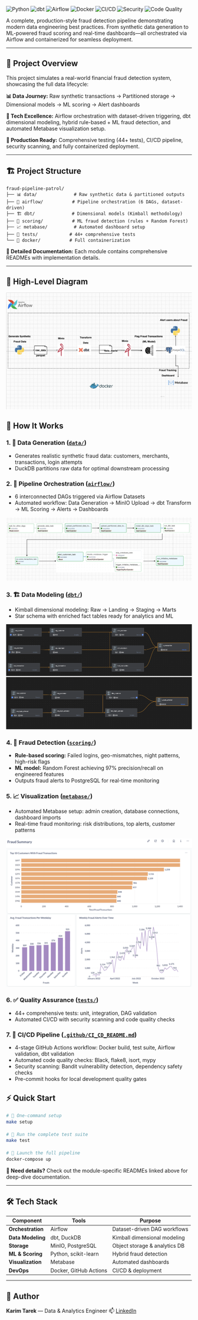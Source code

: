 ![Python](https://img.shields.io/badge/Python-3.11-blue?logo=python)
![dbt](https://img.shields.io/badge/dbt-%23FF694B.svg?logo=dbt&logoColor=white)
![Airflow](https://img.shields.io/badge/Airflow-2.8.1-blue?logo=apache-airflow)
![Docker](https://img.shields.io/badge/Docker-Desktop-blue?logo=docker)
![CI/CD](https://img.shields.io/badge/CI%2FCD-GitHub%20Actions-green?logo=github)
![Security](https://img.shields.io/badge/Security-Bandit%20%7C%20Safety-red?logo=security)
![Code Quality](https://img.shields.io/badge/Code%20Quality-Black%20%7C%20Flake8%20%7C%20MyPy-blue?logo=code-review)

A complete, production-style fraud detection pipeline demonstrating modern data engineering best practices. From synthetic data generation to ML-powered fraud scoring and real-time dashboards—all orchestrated via Airflow and containerized for seamless deployment.

---

## 🎯 Project Overview

This project simulates a real-world financial fraud detection system, showcasing the full data lifecycle:

**📊 Data Journey:** Raw synthetic transactions → Partitioned storage → Dimensional models → ML scoring → Alert dashboards

**🔧 Tech Excellence:** Airflow orchestration with dataset-driven triggering, dbt dimensional modeling, hybrid rule-based + ML fraud detection, and automated Metabase visualization setup.

**🚀 Production Ready:** Comprehensive testing (44+ tests), CI/CD pipeline, security scanning, and fully containerized deployment.

---

## 🏗️ Project Structure

```
fraud-pipeline-patrol/
├── 📊 data/              # Raw synthetic data & partitioned outputs
├── 🚦 airflow/           # Pipeline orchestration (6 DAGs, dataset-driven)
├── 🏗️ dbt/              # Dimensional models (Kimball methodology)
├── 🎯 scoring/           # ML fraud detection (rules + Random Forest)
├── 📈 metabase/          # Automated dashboard setup
├── 🧪 tests/            # 44+ comprehensive tests
└── 🐳 docker/           # Full containerization
```

**📖 Detailed Documentation:** Each module contains comprehensive READMEs with implementation details.

---


## 🧭 High-Level Diagram

![Architecture](assets/high-level-design.png)

## 🔄 How It Works

### 1. **🔢 Data Generation** ([`data/`](data/README.md))
- Generates realistic synthetic fraud data: customers, merchants, transactions, login attempts
- DuckDB partitions raw data for optimal downstream processing

### 2. **🚦 Pipeline Orchestration** ([`airflow/`](airflow/README.md))
- 6 interconnected DAGs triggered via Airflow Datasets
- Automated workflow: Data Generation → MinIO Upload → dbt Transform → ML Scoring → Alerts → Dashboards

![Dag_Progression](assets/dag-progression.png)

### 3. **🏗️ Data Modeling** ([`dbt/`](dbt/README.md))
- Kimball dimensional modeling: Raw → Landing → Staging → Marts
- Star schema with enriched fact tables ready for analytics and ML

![Transformation_Transactions](assets/dbt_transaction.png)
![Transformation_Logins](assets/dbt_logins.png)

### 4. **🎯 Fraud Detection** ([`scoring/`](scoring/README.md))
- **Rule-based scoring:** Failed logins, geo-mismatches, night patterns, high-risk flags
- **ML model:** Random Forest achieving 97% precision/recall on engineered features
- Outputs fraud alerts to PostgreSQL for real-time monitoring

### 5. **📈 Visualization** ([`metabase/`](metabase/README.md))
- Automated Metabase setup: admin creation, database connections, dashboard imports
- Real-time fraud monitoring: risk distributions, top alerts, customer patterns

![Dashboard](assets/fraud-summary-dashboard.png)

### 6. **✅ Quality Assurance** ([`tests/`](tests/README.md))
- 44+ comprehensive tests: unit, integration, DAG validation
- Automated CI/CD with security scanning and code quality checks

### 7. **🚀 CI/CD Pipeline** ([`.github/CI_CD_README.md`](.github/CI_CD_README.md))
- 4-stage GitHub Actions workflow: Docker build, test suite, Airflow validation, dbt validation
- Automated code quality checks: Black, flake8, isort, mypy
- Security scanning: Bandit vulnerability detection, dependency safety checks
- Pre-commit hooks for local development quality gates

## ⚡ Quick Start

```bash
# 🚀 One-command setup
make setup

# 🧪 Run the complete test suite
make test

# 🐳 Launch the full pipeline
docker-compose up
```

**🔗 Need details?** Check out the module-specific READMEs linked above for deep-dive documentation.

---

## 🛠️ Tech Stack

| Component | Tools | Purpose |
|-----------|-------|---------|
| **Orchestration** | Airflow | Dataset-driven DAG workflows |
| **Data Modeling** | dbt, DuckDB | Kimball dimensional modeling |
| **Storage** | MinIO, PostgreSQL | Object storage & analytics DB |
| **ML & Scoring** | Python, scikit-learn | Hybrid fraud detection |
| **Visualization** | Metabase | Automated dashboards |
| **DevOps** | Docker, GitHub Actions | CI/CD & deployment |

---

## 👤 Author

**Karim Tarek** — Data & Analytics Engineer
📫 [LinkedIn](https://www.linkedin.com/in/karimtarek)
